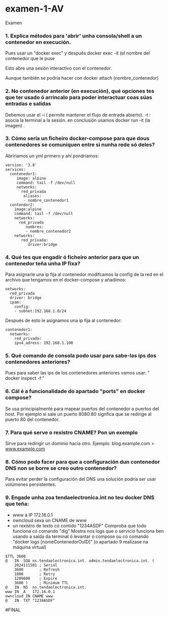 # examen-1-AV
Examen
### 1. Explica métodos para 'abrir' unha consola/shell a un contenedor en execución.
Pues usar un "docker exec" 
y después docker exec -it (el nombre del contenedor que le puse

Esto abre una sesión interactivo con el contenedor.

Aunque también se podría hacer con docker attach (nombre_contenedor)
### 2. No contenedor anterior (en execución), qué opciones tes que ter usado ó arrincalo para poder interactuar coas súas entradas e salidas

Debemos usar el -i ( permite mantener el flujo de entrada abierto).
-t : asocia la terminal a la sesión.
en conclusión usamos docker run -it (la imagen) .
### 3. Cómo sería un ficheiro docker-compose para que dous contenedores se comuniquen entre si nunha rede só deles?
Abririamos un yml primero y ahí pondríamos: 
```
version: '3.8'
services:
  contenedor1:
     image: alpine 
     command: tail -f /dev/null
     networks:
       red_privada
        aliases:
        - nombre_contenedor1
  contendor2:
    image:alpine
    command: tail -f /dev/null
    networks:
      red_privada
         nombres:
         - nombre_contenedor2
    networks:
       red_privada:
          driver:bridge
```

### 4. Qué tes que engadir ó ficheiro anterior para que un contenedor teña unha IP fixa?
Para asignarle una ip fija al contenedor modifcamos la config de la red en el archivo que tengamos en  el docker-compose y añadimos:
```
networks: 
  red_privada
  driver: bridge
  ipam:
    config:
    - subnet:192.168.1.0/24
```
Después de esto le asignamos una ip fija al contenedor:

```
contenedor1:
  networks:
    red_privada:
    ipv4_adress: 192.168.1.100
 ```    
### 5. Qué comando de consola podo usar para sabe-las ips dos contenedores anteriores?
Pues para saber las ips de los contenedores anteriores vamos usar:
" docker inspect -f " 



### 6. Cál é a funcionalidade do apartado "ports" en docker compose?

Se usa principialmente para  mapear puertos del contenedor a puertos del host.
Por ejemplo si sale un puerto 8080:80 signfica que se redirige al puerto 80 del contenedor.


### 7. Para qué serve o rexistro CNAME? Pon un exemplo

Sirve para redirigir un dominio hacia otro.
Ejemplo: 
blog.example.com > www.example.com

### 8. Cómo podo facer para que a configuración dun contenedor DNS non se borre se creo outro contenedor?

Para evitar perder la configuración del DNS una solución podría ser usar volúmenes persistentes.

### 9. Engade unha zoa tendaelectronica.int no teu docker DNS que teña:
 - www á IP 172.16.0.1
 - owncloud sexa un CNAME de www
 - un rexistro de texto có contido "1234ASDF"
 Comproba que todo funciona có comando "dig"
 Mostra nos logs que o servicio funciona ben usando a saída da terminal ó levantar o compose ou có comando "docker logs [nomeContenedorOuID]"
(o apartado 9 realízase na máquina virtual)


```
$TTL 3600
@   IN  SOA ns.tendaelectronica.int. admin.tendaelectronica.int. (
    2024111501 ; Serial
    3600       ; Refresh
    1800       ; Retry
    1209600    ; Expire
    3600 )     ; Minimum TTL
@   IN  NS  ns.tendaelectronica.int.
www IN  A   172.16.0.1
owncloud IN CNAME www
@   IN  TXT "1234ASDF"

```
#FINAL


